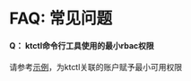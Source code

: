# FAQ: 常见问题

#### Q： ktctl命令行工具使用的最小rbac权限

请参考[示例](https://github.com/alibaba/kt-connect/blob/feature/minimum-permissions/docs/deploy/rbac/clusterrole.yaml)，为ktctl关联的账户赋予最小可用权限 

